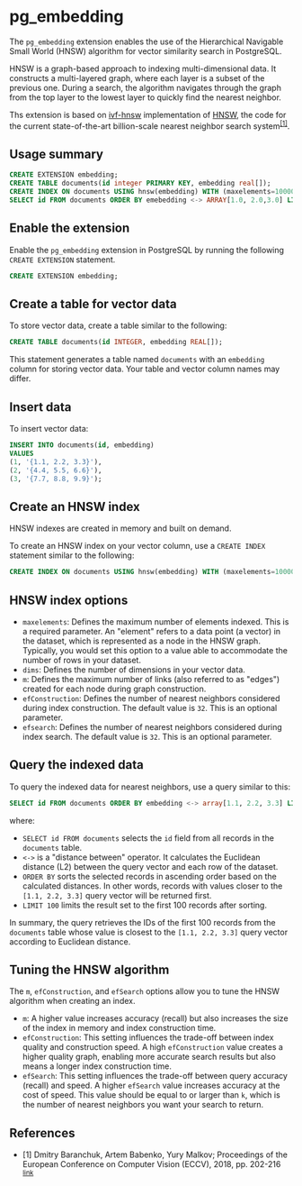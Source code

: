 # pg_embedding

The `pg_embedding` extension enables the use of the Hierarchical Navigable Small World (HNSW) algorithm for vector similarity search in PostgreSQL.

HNSW is a graph-based approach to indexing multi-dimensional data. It constructs a multi-layered graph, where each layer is a subset of the previous one. During a search, the algorithm navigates through the graph from the top layer to the lowest layer to quickly find the nearest neighbor. 

Ths extension is based on [ivf-hnsw](https://github.com/dbaranchuk/ivf-hnsw) implementation of [HNSW](https://www.pinecone.io/learn/hnsw),
the code for the current state-of-the-art billion-scale nearest neighbor search system<sup>[[1]](#references)</sup>.

## Usage summary

```sql
CREATE EXTENSION embedding;
CREATE TABLE documents(id integer PRIMARY KEY, embedding real[]);
CREATE INDEX ON documents USING hnsw(embedding) WITH (maxelements=1000000, dims=100, m=32);
SELECT id FROM documents ORDER BY emebedding <-> ARRAY[1.0, 2.0,3.0] LIMIT 100;
```

## Enable the extension

Enable the `pg_embedding` extension in PostgreSQL by running the following `CREATE EXTENSION` statement.

```sql
CREATE EXTENSION embedding;
```

## Create a table for vector data

To store vector data, create a table similar to the following:

```sql
CREATE TABLE documents(id INTEGER, embedding REAL[]);
```

This statement generates a table named `documents` with an `embedding` column for storing vector data. Your table and vector column names may differ.

## Insert data

To insert vector data:

```sql
INSERT INTO documents(id, embedding) 
VALUES 
(1, '{1.1, 2.2, 3.3}'),
(2, '{4.4, 5.5, 6.6}'),
(3, '{7.7, 8.8, 9.9}');
```

## Create an HNSW index

HNSW indexes are created in memory and built on demand.

To create an HNSW index on your vector column, use a `CREATE INDEX` statement similar to the following:

```sql
CREATE INDEX ON documents USING hnsw(embedding) WITH (maxelements=1000000, dims=100, m=32);
```

## HNSW index options

- `maxelements`: Defines the maximum number of elements indexed. This is a required parameter. An "element" refers to a data point (a vector) in the dataset, which is represented as a node in the HNSW graph. Typically, you would set this option to a value able to accommodate the number of rows in your dataset.
- `dims`: Defines the number of dimensions in your vector data.  
- `m`: Defines the maximum number of links (also referred to as "edges") created for each node during graph construction.
- `efConstruction`: Defines the number of nearest neighbors considered during index construction. The default value is `32`. This is an optional parameter.
- `efsearch`: Defines the number of nearest neighbors considered during index search. The default value is `32`. This is an optional parameter.

## Query the indexed data

To query the indexed data for nearest neighbors, use a query similar to this:

```sql
SELECT id FROM documents ORDER BY embedding <-> array[1.1, 2.2, 3.3] LIMIT 100;
```

where:

- `SELECT id FROM documents` selects the `id` field from all records in the `documents` table.
- `<->` is a "distance between" operator. It calculates the Euclidean distance (L2) between the query vector and each row of the dataset.
- `ORDER BY` sorts the selected records in ascending order based on the calculated distances. In other words, records with values closer to the `[1.1, 2.2, 3.3]` query vector will be returned first.
- `LIMIT 100` limits the result set to the first 100 records after sorting.

In summary, the query retrieves the IDs of the first 100 records from the `documents` table whose value is closest to the `[1.1, 2.2, 3.3]` query vector according to Euclidean distance.

## Tuning the HNSW algorithm

The `m`, `efConstruction`, and `efSearch` options allow you to tune the HNSW algorithm when creating an index.

- `m`: A higher value increases accuracy (recall) but also increases the size of the index in memory and index construction time.
- `efConstruction`: This setting influences the trade-off between index quality and construction speed. A high `efConstruction` value creates a higher quality graph, enabling more accurate search results but also means a longer index construction time.
- `efSearch`: This setting influences the trade-off between query accuracy (recall) and speed. A higher `efSearch` value increases accuracy at the cost of speed. This value should be equal to or larger than `k`, which is the number of nearest neighbors you want your search to return.

## References

- [1] Dmitry Baranchuk, Artem Babenko, Yury Malkov; Proceedings of the European Conference on Computer Vision (ECCV), 2018, pp. 202-216 <sup>[link](http://openaccess.thecvf.com/content_ECCV_2018/html/Dmitry_Baranchuk_Revisiting_the_Inverted_ECCV_2018_paper.html)</sup>
